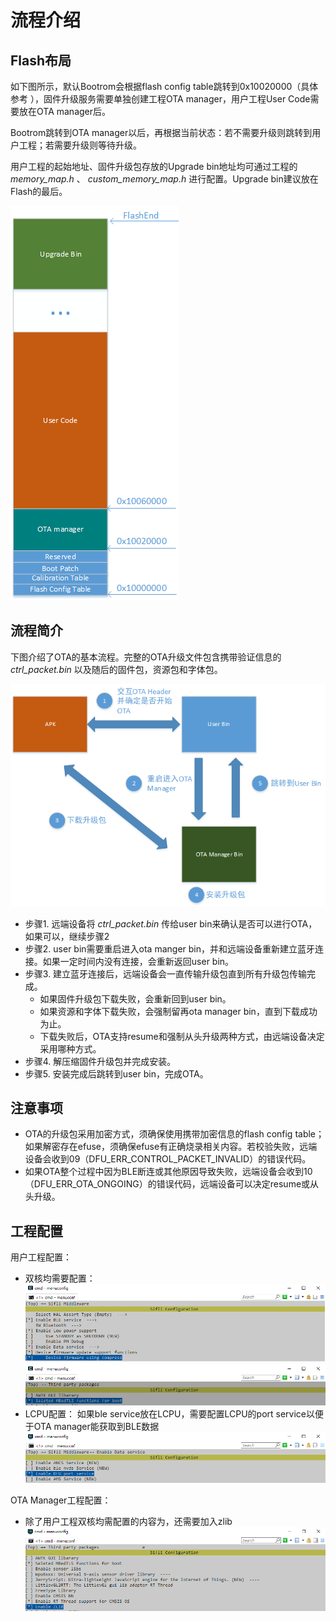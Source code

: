 # 流程介绍

## Flash布局

如下图所示，默认Bootrom会根据flash config table跳转到0x10020000（具体参考 [](/bootloader.md)），固件升级服务需要单独创建工程OTA manager，用户工程User Code需要放在OTA manager后。

Bootrom跳转到OTA manager以后，再根据当前状态：若不需要升级则跳转到用户工程；若需要升级则等待升级。

用户工程的起始地址、固件升级包存放的Upgrade bin地址均可通过工程的 _memory_map.h_ 、 _custom_memory_map.h_ 进行配置。Upgrade bin建议放在Flash的最后。

 ![](assets/ota_flash_layout.png)


## 流程简介

下图介绍了OTA的基本流程。完整的OTA升级文件包含携带验证信息的 _ctrl_packet.bin_ 以及随后的固件包，资源包和字体包。

![](assets/ota_flow.png)


- 步骤1. 远端设备将 _ctrl_packet.bin_ 传给user bin来确认是否可以进行OTA，如果可以，继续步骤2
- 步骤2. user bin需要重启进入ota manger bin，并和远端设备重新建立蓝牙连接。如果一定时间内没有连接，会重新返回user bin。
- 步骤3. 建立蓝牙连接后，远端设备会一直传输升级包直到所有升级包传输完成。
    - 如果固件升级包下载失败，会重新回到user bin。
    - 如果资源和字体下载失败，会强制留再ota manager bin，直到下载成功为止。
    - 下载失败后，OTA支持resume和强制从头升级两种方式，由远端设备决定采用哪种方式。
- 步骤4. 解压缩固件升级包并完成安装。
- 步骤5. 安装完成后跳转到user bin，完成OTA。


## 注意事项

- OTA的升级包采用加密方式，须确保使用携带加密信息的flash config table；如果解密存在efuse，须确保efuse有正确烧录相关内容。若校验失败，远端设备会收到09（DFU_ERR_CONTROL_PACKET_INVALID）的错误代码。
- 如果OTA整个过程中因为BLE断连或其他原因导致失败，远端设备会收到10（DFU_ERR_OTA_ONGOING）的错误代码，远端设备可以决定resume或从头升级。


## 工程配置

用户工程配置：
- 双核均需要配置：
    ![](assets/ota_hcpu_config1.png)
    ![](assets/ota_hcpu_config2.png)
- LCPU配置：
    如果ble service放在LCPU，需要配置LCPU的port service以便于OTA manager能获取到BLE数据
    ![](assets/ota_lcpu_config1.png)

OTA Manager工程配置：
- 除了用户工程双核均需配置的内容为，还需要加入zlib
    ![](assets/ota_lcpu_config2.png)
